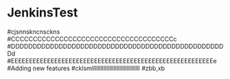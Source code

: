 # JenkinsTest
#cjsnnskncnsckns
#CCCCCCCCCCCCCCCCCCCCCCCCCCCCCCCCCCCCCc
#DDDDDDDDDDDDDDDDDDDDDDDDDDDDDDDDDDDDDDDDDDDDDDDDDDd
#EEEEEEEEEEEEEEEEEEEEEEEEEEEEEEEEEEEEEEEEEEEEEEEEEEEEEEEEe
#Adding new features
#cklsmlllllllllllllllllllllllllllllllll
#zbb,xb
